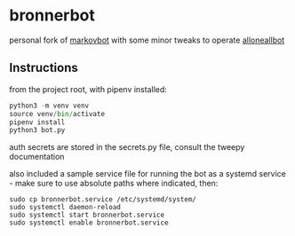 # bronnerbot
personal fork of [markovbot](https://github.com/esdalmaijer/markovbot) 
with some minor tweaks to operate [alloneallbot](https://twitter.com/alloneallbot)


## Instructions

from the project root, with pipenv installed:
```python
python3 -m venv venv
source venv/bin/activate
pipenv install
python3 bot.py
```

auth secrets are stored in the secrets.py file, consult the tweepy documentation

also included a sample service file for running the bot as a systemd service - 
make sure to use absolute paths where indicated, then:
```
sudo cp bronnerbot.service /etc/systemd/system/
sudo systemctl daemon-reload
sudo systemctl start bronnerbot.service
sudo systemctl enable bronnerbot.service
```
